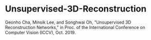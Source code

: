 # Unsupervised-3D-Reconstruction

Geonho Cha, Minsik Lee, and Songhwai Oh, "Unsupervised 3D Reconstruction Networks," in Proc. of the International Conference on Computer Vision (ICCV), Oct. 2019.
